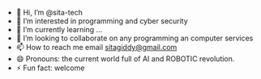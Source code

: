 - 👋 Hi, I’m @sita-tech
- 👀 I’m interested in programming and cyber security
- 🌱 I’m currently learning ...
- 💞️ I’m looking to collaborate on any programming an computer services
- 📫 How to reach me  email sitagiddy@gmail.com
- 😄 Pronouns: the current world full of  AI and ROBOTIC revolution.
- ⚡ Fun fact: welcome

<!---
giddy-cyber/giddy-cyber is a ✨ special ✨ repository because its `README.md` (this file) appears on your GitHub profile.
You can click the Preview link to take a look at your changes.
--->
